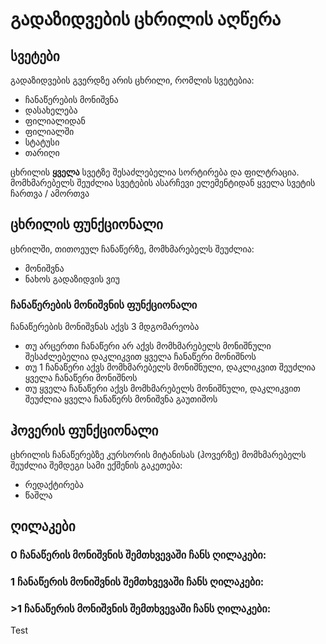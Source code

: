 # **გადაზიდვების ცხრილის აღწერა**

## **სვეტები**

გადაზიდვების გვერდზე არის ცხრილი, რომლის სვეტებია:

- ჩანაწერების მონიშვნა
- დასახელება
- ფილიალიდან
- ფილიალში
- სტატუსი
- თარიღი

ცხრილის **ყველა** სვეტზე შესაძლებელია სორტირება და ფილტრაცია.
მომხმარებელს შეუძლია სვეტების ასარჩევი ელემენტიდან ყველა სვეტის ჩართვა / ამორთვა

## **ცხრილის ფუნქციონალი**

ცხრილში, თითოეულ ჩანაწერზე, მომხმარებელს შეუძლია:

- მონიშვნა
- ნახოს გადაზიდვის ვიუ

### ჩანაწერების მონიშვნის ფუნქციონალი

ჩანაწერების მონიშვნას აქვს 3 მდგომარეობა
- თუ არცერთი ჩანაწერი არ აქვს მომხმარებელს მონიშნული შესაძლებელია დაკლიკვით ყველა ჩანაწერი მონიშნოს
- თუ 1 ჩანაწერი აქვს მომხმარებელს მონიშნული, დაკლიკვით შეუძლია ყველა ჩანაწერი მონიშნოს
- თუ ყველა ჩანაწერი აქვს მომხმარებელს მონიშნული, დაკლიკვით შეუძლია ყველა ჩანაწერს მონიშვნა გაუთიშოს

## **ჰოვერის ფუნქციონალი**

ცხრილის ჩანაწერებზე კურსორის მიტანისას (ჰოვერზე) მომხმარებელს შეუძლია შემდეგი სამი ექშენის გაკეთება:

- რედაქტირება
- წაშლა

## ღილაკები

### 0 ჩანაწერის მონიშვნის შემთხვევაში ჩანს ღილაკები:

### 1 ჩანაწერის მონიშვნის შემთხვევაში ჩანს ღილაკები:

### >1 ჩანაწერის მონიშვნის შემთხვევაში ჩანს ღილაკები:

Test